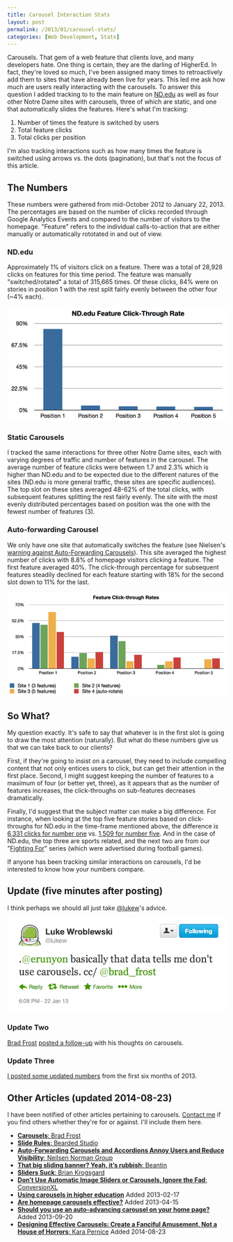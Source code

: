 ```yaml
---
title: Carousel Interaction Stats
layout: post
permalink: /2013/01/carousel-stats/
categories: [Web Development, Stats]
---
```

Carousels. That gem of a web feature that clients love, and many developers hate. One thing is certain, they are the darling of HigherEd. In fact, they're loved so much, I've been assigned many times to retroactively add them to sites that have already been live for years. This led me ask how much are users really interacting with the carousels. To answer this question I added tracking to to the main feature on [ND.edu](http://www.nd.edu/) as well as four other Notre Dame sites with carousels, three of which are static, and one that automatically slides the features. Here's what I'm tracking:

1. Number of times the feature is switched by users
2. Total feature clicks
3. Total clicks per position

I'm also tracking interactions such as how many times the feature is switched using arrows vs. the dots (pagination), but that's not the focus of this article.
<!-- more -->
## The Numbers

These numbers were gathered from mid-October 2012 to January 22, 2013. The percentages are based on the number of clicks recorded through Google Analytics Events and compared to the number of visitors to the homepage. "Feature" refers to the individual calls-to-action that are either manually or automatically rototated in and out of view.

### ND.edu

Approximately 1% of visitors click on a feature. There was a total of 28,928 clicks on features for this time period. The feature was manually "switched/rotated" a total of 315,665 times. Of these clicks, 84% were on stories in position 1 with the rest split fairly evenly between the other four (~4% each).

![ND.edu Feature Click-through Rates][1]

### Static Carousels

I tracked the same interactions for three other Notre Dame sites, each with varying degrees of traffic and number of features in the carousel. The average number of feature clicks were between 1.7 and 2.3% which is higher than ND.edu and to be expected due to the different natures of the sites (ND.edu is more general traffic, these sites are specific audiences). The top slot on these sites averaged 48-62% of the total clicks, with subsequent features splitting the rest fairly evenly. The site with the most evenly distributed percentages based on position was the one with the fewest number of features (3).

### Auto-forwarding Carousel

We only have one site that automatically switches the feature (see Nielsen's [warning against Auto-Forwarding Carousels](http://www.nngroup.com/articles/auto-forwarding/)). This site averaged the highest number of clicks with 8.8% of homepage visitors clicking a feature. The first feature averaged 40%. The click-through percentage for subsequent features steadily declined for each feature starting with 18% for the second slot down to 11% for the last.

![Feature Click-through Rates for four ND properties][2]

## So What?

My question exactly. It's safe to say that whatever is in the first slot is going to draw the most attention (naturally). But what do these numbers give us that we can take back to our clients?

First, if they're going to insist on a carousel, they need to include compelling content that not only entices users to click, but can get their attention in the first place. Second, I might suggest keeping the number of features to a maximum of four (or better yet, three), as it appears that as the number of features increases, the click-throughs on sub-features decreases dramatically.

Finally, I'd suggest that the subject matter can make a big difference. For instance, when looking at the top five feature stories based on click-throughs for ND.edu in the time-frame mentioned above, the difference is [6,331 clicks for number one](http://www.nd.edu/features/message-from-the-students/) vs. [1,509 for number five](http://www.nd.edu/features/images/2012wwyff-great-leaders.jpg). And in the case of ND.edu, the top three are sports related, and the next two are from our "[Fighting For](http://www.nd.edu/fighting-for/)" series (which were advertised during football games).

If anyone has been tracking similar interactions on carousels, I'd be interested to know how your numbers compare.

## Update (five minutes after posting)

I think perhaps we should all just take [@lukew](https://twitter.com/lukew/status/293857685546360834)'s advice.

![basically that data tells me don't use carousels. - @lukew][3]

### Update Two

[Brad Frost](http://twitter.com/brad_frost) [posted a follow-up](http://bradfrostweb.com/blog/post/carousels/) with his thoughts on carousels.

### Update Three

[I posted some updated numbers](/2013/07/carousel-interaction-stats/) from the first six months of 2013.

## Other Articles (updated 2014-08-23)

I have been notified of other articles pertaining to carousels. [Contact me](/contact/) if you find others whether they're for or against. I'll include them here.

* [**Carousels**: Brad Frost](http://bradfrostweb.com/blog/post/carousels/)
* [**Slide Rules**: Bearded Studio](http://blog.bearded.com/post/41445520202/slide-rules)
* [**Auto-Forwarding Carousels and Accordions Annoy Users and Reduce Visibility**: Neilsen Norman Group](http://www.nngroup.com/articles/auto-forwarding/)
* [**That big sliding banner? Yeah, it’s rubbish**: Beantin](http://beantin.se/post/30991868949/sliding-banner-content-slider-carousel-rotator)
* [**Sliders Suck**: Brian Krogsgard](http://krogsgard.com/2013/sliders-suck/)
* [**Don’t Use Automatic Image Sliders or Carousels, Ignore the Fad**: ConversionXL](http://conversionxl.com/dont-use-automatic-image-sliders-or-carousels-ignore-the-fad/)
* [**Using carousels in higher education**](http://www.uofadmissionsmarketing.com/2013/02/using-carousels-in-higher-education.html) Added 2013-02-17
* [**Are homepage carousels effective?**](http://yorkwebteam.blogspot.co.uk/2013/03/are-homepage-carousels-effective-aka.html) Added 2013-04-15
* [**Should you use an auto-advancing carousel on your home page?**](http://www.lauradhamilton.com/should-you-use-an-auto-advancing-carousel-on-your-home-page) Added 2013-09-20
* [**Designing Effective Carousels: Create a Fanciful Amusement, Not a House of Horrors**: Kara Pernice](http://www.nngroup.com/articles/designing-effective-carousels/) Added 2014-08-23

 [1]: /images/2013/nd-feature-click-through.png "ND.edu Feature Click-through Rates"
 [2]: /images/2013/click-through-rates.png "Feature Click-through Rates for four ND properties"
 [3]: /images/2013/carousel-lukew.png "basically that data tells me don't use carousels. - @lukew"

